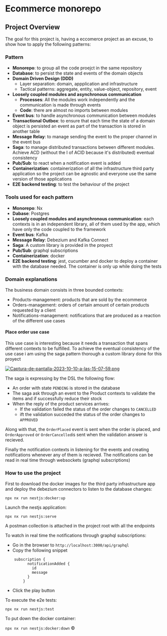 # Ecommerce monorepo

## Project Overview

The goal for this project is, having a eccomerce project as an excuse, to show how to apply the following patterns:

### Pattern

- **Monorepo**: to group all the code proejct in the same repository
- **Database**: to persist the state and events of the domain objects
- **Domain Driven Design (DDD)**
  - Layer separation: domain, appplication and infrastructure
  - Tactical patterns: aggregate, entity, value-object, repository, event
- **Loosely coupled modules and asynchronous communication**
  - **Processes**: All the modules work independently and the communication is made through events
  - **Code**: there are almost no imports between modules
- **Event bus**: to handle asynchronous communication between modules
- **Transactional Outbox**: to ensure that each time the state of a domain object is persisted an event as part of the transaction is stored in another table
- **Message Relay**: to manage sending the event to the proper channel in the event bus
- **Saga**: to manage distributed transactions between different modules. Achieve ACD (without the I of ACID because it's distributed) eventual consistency
- **Pub/Sub**: to react when a notification event is added
- **Containerization**: containerization of all the infrastructure third party application so the project can be agnostic and everyone use the same version of those applications
- **E2E backend testing**: to test the behaviour of the project

### Tools used for each pattern

- **Monorepo**: Nx
- **Dabase**: Postgres
- **Loosely coupled modules and asynchronous communication**: each contexts is in an independent library, all of them used by the app, which have only the code coupled to the framework
- **Event bus**: Kafka
- **Message Relay**: Debezium and Kafka Connect
- **Saga**: A custom library is provided in the proyect
- **Pub/Sub**: graphql subscriptions
- **Containerization**: docker
- **E2E backend testing**: jest, cucumber and docker to deploy a container with the database needed. The container is only up while doing the tests

### Domain explanations

The business domain consists in three bounded contexts:

- Products-management: products that are sold by the ecommerce
- Orders-management: orders of certain amount of certain products requested by a client
- Notifications-management: notifications that are produced as a reaction of the different use cases

#### Place order use case

This use case is interesting because it needs a transaction that spans different contexts to be fulfilled. To achieve the eventual consistency of the use case i am using the saga pattern thorough a custom library done for this proyect

[![Captura-de-pantalla-2023-10-10-a-las-15-07-59.png](https://i.postimg.cc/rFf7BfQQ/Captura-de-pantalla-2023-10-10-a-las-15-07-59.png)](https://postimg.cc/KRg9LDXM)

The saga is expressing by the DSL the following flow:

- An order with state `PENDING` is stored in the database
- The saga ask through an event to the Product contexts to validate the items and if successfully reduce their stock
- When the reply of the product services arrives:
  - If the validation failed the status of the order changes to `CANCELLED`
  - ift the validation succeded the status of the order changes to `APPROVED`

Along with that, the `OrderPlaced` event is sent when the order is placed, and `OrderApproved` or `OrderCancelled`is sent when the validation answer is recieved.

Finally the notification contexts in listening for the events and creating notifications whenever any of them is recieved. The notifications can be read in real time through websockets (graphql subscriptions)

### How to use the project

First to download the docker images for the third party infrastructure app and deploy the debezium connectors to listen to the database changes:

`npx nx run nestjs:docker:up`

Launch the nestjs application:

`npx nx run nestjs:serve`

A postman collection is attached in the project root with all the endpoints

To watch in real time the notifications through graphql subscriptions:

- Go in the browser to `http://localhost:3000/api/graphql`
- Copy the following snippet

```
    subscription {
          notificationAdded {
            id
            message
          }
        }
```

- Click the play button

To execute the e2e tests:

`npx nx run nestjs:test`

To put down the docker container:

`npx nx run nestjs:docker:down`
©
